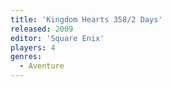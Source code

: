 ```yaml
---
title: 'Kingdom Hearts 358/2 Days'
released: 2009
editor: 'Square Enix'
players: 4
genres:
  - Aventure
---
```

